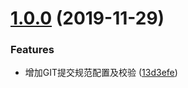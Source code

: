 # [1.0.0](https://github.com/OSpoon/flask-server/compare/v1.0.1...v1.0.0) (2019-11-29)


### Features

* 增加GIT提交规范配置及校验 ([13d3efe](https://github.com/OSpoon/flask-server/commit/13d3efe))



